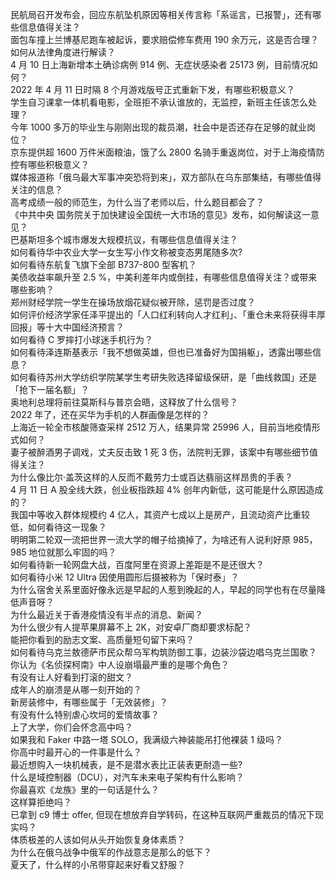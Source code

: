 民航局召开发布会，回应东航坠机原因等相关传言称「系谣言，已报警」，还有哪些信息值得关注？  
面包车撞上兰博基尼跑车被起诉，要求赔偿修车费用 190 余万元，这是否合理？如何从法律角度进行解读？  
4 月 10 日上海新增本土确诊病例 914 例、无症状感染者 25173 例，目前情况如何？  
2022 年 4 月 11 日时隔 8 个月游戏版号正式重新下发，有哪些积极意义？  
学生自习课拿一体机看电影，全班拒不承认谁放的，无监控，新班主任该怎么处理？  
今年 1000 多万的毕业生与刚刚出现的裁员潮，社会中是否还存在足够的就业岗位？  
京东提供超 1600 万件米面粮油，饿了么 2800 名骑手重返岗位，对于上海疫情防控有哪些积极意义？  
媒体报道称「俄乌最大军事冲突恐将到来」，双方部队在乌东部集结，有哪些值得关注的信息？  
高考成绩一般的师范生，为什么当了老师以后，什么题目都会了？  
《中共中央 国务院关于加快建设全国统一大市场的意见》发布，如何解读这一意见？  
巴基斯坦多个城市爆发大规模抗议，有哪些信息值得关注？  
如何看待华中农业大学一女生写小作文称被变态男尾随多次?  
如何看待东航复飞旗下全部 B737-800 型客机？  
美债收益率飙升至 2.5 %，中美利差年内或倒挂，有哪些信息值得关注？或带来哪些影响？  
郑州财经学院一学生在操场放烟花疑似被开除，惩罚是否过度？  
如何评价经济学家任泽平提出的「人口红利转向人才红利」、「重仓未来将获得丰厚回报」等十大中国经济预言？  
如何看待 C 罗摔打小球迷手机行为？  
如何看待泽连斯基表示「我不想做英雄，但也已准备好为国捐躯」，透露出哪些信息？  
如何看待苏州大学纺织学院某学生考研失败选择留级保研，是「曲线救国」还是「抢下一届名额」？  
奥地利总理将前往莫斯科与普京会晤，这释放了什么信号？  
2022 年了，还在买华为手机的人群画像是怎样的？  
上海近一轮全市核酸筛查采样 2512 万人，结果异常 25996 人，目前当地疫情形式如何？  
妻子被醉酒男子调戏，丈夫反击致 1 死 3 伤，法院判无罪，该案中有哪些细节值得关注？  
为什么像比尔·盖茨这样的人反而不戴劳力士或百达翡丽这样昂贵的手表？  
4 月 11 日 A 股全线大跌，创业板指跌超 4% 创年内新低，这可能是什么原因造成的？  
我国中等收入群体规模约 4 亿人，其资产七成以上是房产，且流动资产比重较低，如何看待这一现象？  
明明第二轮双一流把世界一流大学的帽子给摘掉了，为啥还有人说利好原 985，985 地位就那么牢固的吗？  
如何看待新一轮网盘大战，百度阿里在资源上差距是不是还很大？  
如何看待小米 12 Ultra 因使用圆形后摄被称为「保时泰」？  
为什么宿舍关系里面好像永远是早起的人惹到晚起的人，早起的同学也有在尽量降低声音呀？  
为什么最近关于香港疫情没有半点的消息、新闻？  
为什么很少有人提苹果屏幕不上 2K，对安卓厂商却要求标配？  
能把你看到的励志文案、高质量短句留下来吗？  
如何看待乌克兰敖德萨市民众帮乌军构筑防御工事，边装沙袋边唱乌克兰国歌？  
你认为《名侦探柯南》中人设崩塌最严重的是哪个角色？  
有没有让人好看到打滚的甜文？  
成年人的崩溃是从哪一刻开始的？  
新房装修中，有哪些属于「无效装修」？  
有没有什么特别虐心坎坷的爱情故事？  
上了大学，你们会怀念高中吗？  
如果我和 Faker 中路一塔 SOLO，我满级六神装能吊打他裸装 1 级吗？  
你高中时最开心的一件事是什么？  
最近想购入一块机械表，是不是潜水表比正装表更耐造一些?  
什么是域控制器（DCU），对汽车未来电子架构有什么影响？  
你最喜欢《龙族》里的一句话是什么？  
这样算拒绝吗？  
已拿到 c9 博士 offer, 但现在想放弃自学转码，在这种互联网严重裁员的情况下现实吗？  
体质极差的人该如何从头开始恢复身体素质？  
为什么在俄乌战争中俄军的作战意志是那么的低下？  
夏天了，什么样的小吊带穿起来好看又舒服？  
